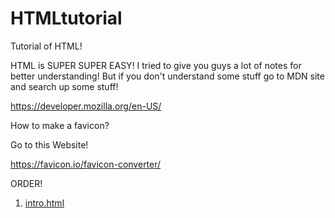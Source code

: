 # HTMLtutorial
Tutorial of HTML!

HTML is SUPER SUPER EASY!
I tried to give you guys a lot of notes for better understanding!
But if you don't understand some stuff go to MDN site and search up some stuff!

https://developer.mozilla.org/en-US/

How to make a favicon?

Go to this Website!

https://favicon.io/favicon-converter/

ORDER! 
1. [intro.html](https://github.com/mydolphim/HTMLtutorial/blob/main/HTML/intro.html)
